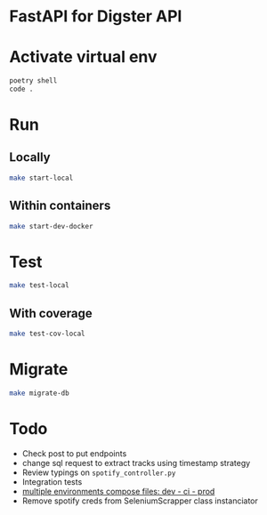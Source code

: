 # FastAPI for Digster API

# Activate virtual env
```sh
poetry shell
code .
```
# Run
## Locally
```sh
make start-local
```
## Within containers
```sh
make start-dev-docker
```
# Test
```sh
make test-local
```
## With coverage
```sh
make test-cov-local
```
# Migrate
```sh
make migrate-db
```

# Todo
- Check post to put endpoints
- change sql request to extract tracks using timestamp strategy
- Review typings on `spotify_controller.py`
- Integration tests
- [multiple environments compose files: dev - ci - prod](https://docs.docker.com/compose/extends/#different-environments)
- Remove spotify creds from SeleniumScrapper class instanciator
